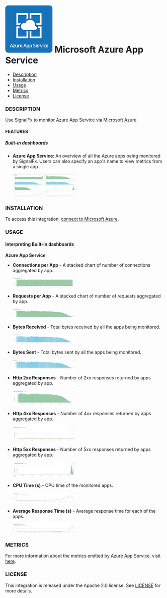 # ![](./img/integrations_azureappservice.png) Microsoft Azure App Service

- [Description](#description)
- [Installation](#installation)
- [Usage](#usage)
- [Metrics](#metrics)
- [License](#license)

### DESCRIPTION

Use SignalFx to monitor Azure App Service via [Microsoft Azure](https://github.com/signalfx/integrations/tree/master/azure)[](sfx_link:azure).

#### FEATURES

##### Built-in dashboards

- **Azure App Service**: An overview of all the Azure apps being monitored by SignalFx. Users can also specify an app's name to view metrics from a single app.

  [<img src='./img/app.service.png' width=200px>](./img/app.service.png)

### INSTALLATION

To access this integration, [connect to Microsoft Azure](https://github.com/signalfx/integrations/tree/master/azure)[](sfx_link:azure).

### USAGE

#### Interpreting Built-in dashboards

**Azure App Service**

- **Connections per App** - A stacked chart of number of connections aggregated by app.

  [<img src='./img/connections.png' width=200px>](./img/connections.png)

- **Requests per App** - A stacked chart of number of requests aggregated by app.

  [<img src='./img/requests.png' width=200px>](./img/requests.png)

- **Bytes Received** - Total bytes received by all the apps being monitored.

  [<img src='./img/bytes.received.png' width=200px>](./img/bytes.received.png)

- **Bytes Sent** - Total bytes sent by all the apps being monitored.

  [<img src='./img/bytes.sent.png' width=200px>](./img/bytes.sent.png)

- **Http 2xx Responses** - Number of 2xx responses returned by apps aggregated by app.

  [<img src='./img/http.2xx.png' width=200px>](./img/http.2xx.png)

- **Http 4xx Responses** - Number of 4xx responses returned by apps aggregated by app.

  [<img src='./img/http.4xx.png' width=200px>](./img/http.2xx.png)

- **Http 5xx Responses** - Number of 5xx responses returned by apps aggregated by app.

  [<img src='./img/http.5xx.png' width=200px>](./img/http.5xx.png)

- **CPU Time (s)** - CPU time of the monitored apps.

  [<img src='./img/cpu.png' width=200px>](./img/cpu.png)

- **Average Response Time (s)** - Average response time for each of the apps.

  [<img src='./img/response.time.png' width=200px>](./img/response.time.png)

### METRICS

For more information about the metrics emitted by Azure App Service, visit [here](https://docs.microsoft.com/en-us/azure/monitoring-and-diagnostics/monitoring-supported-metrics#microsoftwebsites-excluding-functions).

### LICENSE

This integration is released under the Apache 2.0 license. See [LICENSE](./LICENSE) for more details.
